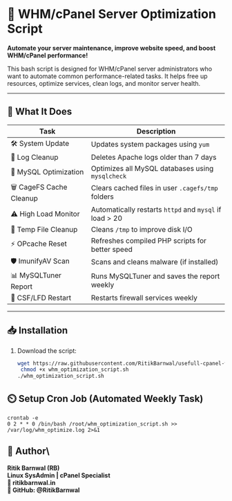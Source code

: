 # 🚀 WHM/cPanel Server Optimization Script

**Automate your server maintenance, improve website speed, and boost WHM/cPanel performance!**

This bash script is designed for WHM/cPanel server administrators who want to automate common performance-related tasks. It helps free up resources, optimize services, clean logs, and monitor server health.

---

## 🔧 What It Does

| Task | Description |
|------|-------------|
| 🛠️ System Update | Updates system packages using `yum` |
| 🧹 Log Cleanup | Deletes Apache logs older than 7 days |
| 🧠 MySQL Optimization | Optimizes all MySQL databases using `mysqlcheck` |
| 🗑️ CageFS Cache Cleanup | Clears cached files in user `.cagefs/tmp` folders |
| ⚠️ High Load Monitor | Automatically restarts `httpd` and `mysql` if load > 20 |
| 🧼 Temp File Cleanup | Cleans `/tmp` to improve disk I/O |
| ⚡ OPcache Reset | Refreshes compiled PHP scripts for better speed |
| 🛡️ ImunifyAV Scan | Scans and cleans malware (if installed) |
| 📊 MySQLTuner Report | Runs MySQLTuner and saves the report weekly |
| 🔁 CSF/LFD Restart | Restarts firewall services weekly |

---

## 📥 Installation

1. Download the script:
   ```bash
   wget https://raw.githubusercontent.com/RitikBarnwal/usefull-cpanel-whm-server-scripts/whm-optimization-script/main/whm_optimization_script.sh
    chmod +x whm_optimization_script.sh
   ./whm_optimization_script.sh
## ⏲️ Setup Cron Job (Automated Weekly Task)
    crontab -e
    0 2 * * 0 /bin/bash /root/whm_optimization_script.sh >> /var/log/whm_optimize.log 2>&1
## 🙌 Author\
**Ritik Barnwal (RB)**\
**Linux SysAdmin | cPanel Specialist\
📧 ritikbarnwal.in\
🐙 GitHub: @RitikBarnwal**

